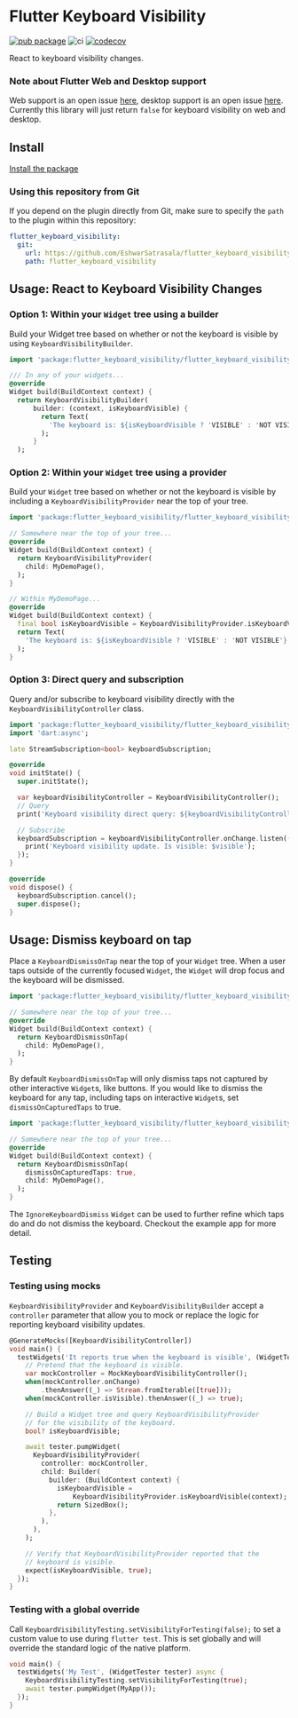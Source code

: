 # Flutter Keyboard Visibility
[![pub package](https://img.shields.io/pub/v/flutter_keyboard_visibility.svg?label=flutter_keyboard_visibility&color=blue)](https://pub.dev/packages/flutter_keyboard_visibility)
![ci](https://github.com/MisterJimson/flutter_keyboard_visibility/actions/workflows/test.yml/badge.svg?branch=master)
[![codecov](https://codecov.io/gh/MisterJimson/flutter_keyboard_visibility/branch/master/graph/badge.svg)](https://codecov.io/gh/MisterJimson/flutter_keyboard_visibility)

React to keyboard visibility changes.

### Note about Flutter Web and Desktop support

Web support is an open issue [here](https://github.com/MisterJimson/flutter_keyboard_visibility/issues/10), desktop support is an open issue [here](https://github.com/MisterJimson/flutter_keyboard_visibility/issues/124). Currently this library will just return `false` for keyboard visibility on web and desktop.

## Install
[Install the package](https://pub.dev/packages/flutter_keyboard_visibility/install)

### Using this repository from Git
If you depend on the plugin directly from Git, make sure to specify the
`path` to the plugin within this repository:

```yaml
flutter_keyboard_visibility:
  git:
    url: https://github.com/EshwarSatrasala/flutter_keyboard_visibility.git
    path: flutter_keyboard_visibility
```
## Usage: React to Keyboard Visibility Changes
### Option 1: Within your `Widget` tree using a builder
Build your Widget tree based on whether or not the keyboard is visible by using `KeyboardVisibilityBuilder`.
```dart
import 'package:flutter_keyboard_visibility/flutter_keyboard_visibility.dart';

/// In any of your widgets...
@override
Widget build(BuildContext context) {
  return KeyboardVisibilityBuilder(
      builder: (context, isKeyboardVisible) {
        return Text(
          'The keyboard is: ${isKeyboardVisible ? 'VISIBLE' : 'NOT VISIBLE'}',
        );
      }
  );
```
### Option 2: Within your `Widget` tree using a provider
Build your `Widget` tree based on whether or not the keyboard is
visible by including a `KeyboardVisibilityProvider` near the top
of your tree.
```dart
import 'package:flutter_keyboard_visibility/flutter_keyboard_visibility.dart';

// Somewhere near the top of your tree...
@override
Widget build(BuildContext context) {
  return KeyboardVisibilityProvider(
    child: MyDemoPage(),
  );
}

// Within MyDemoPage...
@override
Widget build(BuildContext context) {
  final bool isKeyboardVisible = KeyboardVisibilityProvider.isKeyboardVisible(context);
  return Text(
    'The keyboard is: ${isKeyboardVisible ? 'VISIBLE' : 'NOT VISIBLE'}',
  );
}
```

### Option 3: Direct query and subscription

Query and/or subscribe to keyboard visibility directly with the
`KeyboardVisibilityController` class.

```dart
import 'package:flutter_keyboard_visibility/flutter_keyboard_visibility.dart';
import 'dart:async';

late StreamSubscription<bool> keyboardSubscription;

@override
void initState() {
  super.initState();

  var keyboardVisibilityController = KeyboardVisibilityController();
  // Query
  print('Keyboard visibility direct query: ${keyboardVisibilityController.isVisible}');

  // Subscribe
  keyboardSubscription = keyboardVisibilityController.onChange.listen((bool visible) {
    print('Keyboard visibility update. Is visible: $visible');
  });
}

@override
void dispose() {
  keyboardSubscription.cancel();
  super.dispose();
}
```
## Usage: Dismiss keyboard on tap
Place a `KeyboardDismissOnTap` near the top of your `Widget` tree. When a user taps outside of the currently focused `Widget`, the `Widget` will drop focus and the keyboard will be dismissed.
```dart
import 'package:flutter_keyboard_visibility/flutter_keyboard_visibility.dart';

// Somewhere near the top of your tree...
@override
Widget build(BuildContext context) {
  return KeyboardDismissOnTap(
    child: MyDemoPage(),
  );
}
```
By default `KeyboardDismissOnTap` will only dismiss taps not captured by other interactive `Widget`s, like buttons. If you would like to dismiss the keyboard for any tap, including taps on interactive `Widget`s, set `dismissOnCapturedTaps` to true.
```dart
import 'package:flutter_keyboard_visibility/flutter_keyboard_visibility.dart';

// Somewhere near the top of your tree...
@override
Widget build(BuildContext context) {
  return KeyboardDismissOnTap(
    dismissOnCapturedTaps: true,
    child: MyDemoPage(),
  );
}
```
The `IgnoreKeyboardDismiss` `Widget` can be used to further refine which taps do and do not dismiss the keyboard. Checkout the example app for more detail.
## Testing
### Testing using mocks
`KeyboardVisibilityProvider` and `KeyboardVisibilityBuilder` accept a `controller` parameter that allow you to mock or replace the logic for reporting keyboard visibility updates.
```dart
@GenerateMocks([KeyboardVisibilityController])
void main() {
  testWidgets('It reports true when the keyboard is visible', (WidgetTester tester) async {
    // Pretend that the keyboard is visible.
    var mockController = MockKeyboardVisibilityController();
    when(mockController.onChange)
        .thenAnswer((_) => Stream.fromIterable([true]));
    when(mockController.isVisible).thenAnswer((_) => true);

    // Build a Widget tree and query KeyboardVisibilityProvider
    // for the visibility of the keyboard.
    bool? isKeyboardVisible;

    await tester.pumpWidget(
      KeyboardVisibilityProvider(
        controller: mockController,
        child: Builder(
          builder: (BuildContext context) {
            isKeyboardVisible =
                KeyboardVisibilityProvider.isKeyboardVisible(context);
            return SizedBox();
          },
        ),
      ),
    );

    // Verify that KeyboardVisibilityProvider reported that the
    // keyboard is visible.
    expect(isKeyboardVisible, true);
  });
}
```
### Testing with a global override 
Call `KeyboardVisibilityTesting.setVisibilityForTesting(false);` to set a custom value to use during `flutter test`. This is set globally and will override the standard logic of the native platform.
```dart
void main() {
  testWidgets('My Test', (WidgetTester tester) async {
    KeyboardVisibilityTesting.setVisibilityForTesting(true);
    await tester.pumpWidget(MyApp());
  });
}
```
